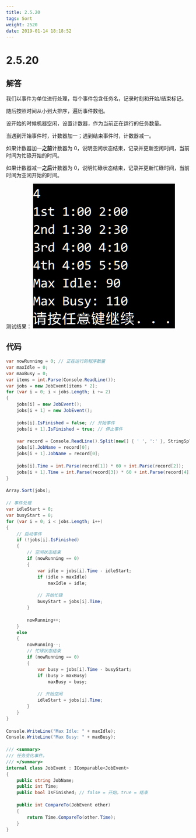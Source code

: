 ```yaml
---
title: 2.5.20
tags: Sort
weight: 2520
date: 2019-01-14 18:18:52
---
```


# 2.5.20


## 解答

我们以事件为单位进行处理，每个事件包含任务名，记录时刻和开始/结束标记。

随后按照时间从小到大排序，遍历事件数组。

设开始的时候机器空闲，设置计数器，作为当前正在运行的任务数量。

当遇到开始事件时，计数器加一；遇到结束事件时，计数器减一。

如果计数器加一**之前**计数器为 0，说明空闲状态结束，记录并更新空闲时间，当前时间为忙碌开始的时间。

如果计数器减一**之后**计数器为 0，说明忙碌状态结束，记录并更新忙碌时间，当前时间为空闲开始的时间。

测试结果：
![](/resources/2-5-20/1.png)

## 代码

```csharp
var nowRunning = 0; // 正在运行的程序数量
var maxIdle = 0;
var maxBusy = 0;
var items = int.Parse(Console.ReadLine());
var jobs = new JobEvent[items * 2];
for (var i = 0; i < jobs.Length; i += 2)
{
    jobs[i] = new JobEvent();
    jobs[i + 1] = new JobEvent();

    jobs[i].IsFinished = false; // 开始事件
    jobs[i + 1].IsFinished = true; // 停止事件

    var record = Console.ReadLine().Split(new[] { ' ', ':' }, StringSplitOptions.RemoveEmptyEntries);
    jobs[i].JobName = record[0];
    jobs[i + 1].JobName = record[0];

    jobs[i].Time = int.Parse(record[1]) * 60 + int.Parse(record[2]);
    jobs[i + 1].Time = int.Parse(record[3]) * 60 + int.Parse(record[4]);
}

Array.Sort(jobs);

// 事件处理
var idleStart = 0;
var busyStart = 0;
for (var i = 0; i < jobs.Length; i++)
{
    // 启动事件
    if (!jobs[i].IsFinished)
    {
        // 空闲状态结束
        if (nowRunning == 0)
        {
            var idle = jobs[i].Time - idleStart;
            if (idle > maxIdle)
                maxIdle = idle;

            // 开始忙碌
            busyStart = jobs[i].Time;
        }

        nowRunning++;
    }
    else
    {
        nowRunning--;
        // 忙碌状态结束
        if (nowRunning == 0)
        {
            var busy = jobs[i].Time - busyStart;
            if (busy > maxBusy)
                maxBusy = busy;

            // 开始空闲
            idleStart = jobs[i].Time;
        }
    }
}

Console.WriteLine("Max Idle: " + maxIdle);
Console.WriteLine("Max Busy: " + maxBusy);

/// <summary>
/// 任务变化事件。
/// </summary>
internal class JobEvent : IComparable<JobEvent>
{
    public string JobName;
    public int Time;
    public bool IsFinished; // false = 开始，true = 结束

    public int CompareTo(JobEvent other)
    {
        return Time.CompareTo(other.Time);
    }
}
```
